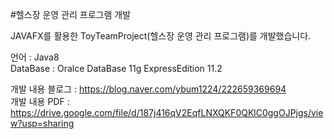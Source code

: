 #헬스장 운영 관리 프로그램 개발

JAVAFX를 활용한 ToyTeamProject(헬스장 운영 관리 프로그램)를 개발했습니다.<br>

언어 : Java8<br>
DataBase : Oralce DataBase 11g ExpressEdition 11.2<br>



개발 내용 블로그 : https://blog.naver.com/ybum1224/222659369694 <br>
개발 내용 PDF : https://drive.google.com/file/d/187j416qV2EqfLNXQKF0QKlC0ggOJPjgs/view?usp=sharing 
